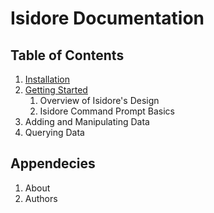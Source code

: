 Isidore Documentation
=====================

Table of Contents
-----------------

1. [Installation](install.md)
2. [Getting Started](getting_started.md)
   1. Overview of Isidore's Design
   2. Isidore Command Prompt Basics
3. Adding and Manipulating Data
4. Querying Data

Appendecies
-----------

1. About
2. Authors


